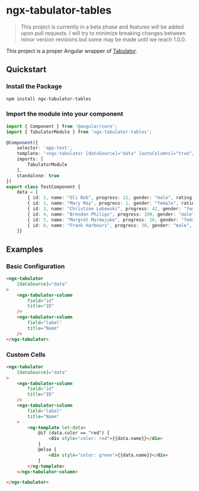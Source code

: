 # ngx-tabulator-tables

> This project is currently in a beta phase and features will be added upon pull requests.
I will try to minimize breaking changes between minor version revisions but some may be made until we reach 1.0.0.

This project is a proper Angular wrapper of [Tabulator](https://tabulator.info/).

## Quickstart
### Install the Package
```bash
npm install ngx-tabulator-tables
```

### Import the module into your component
```ts
import { Component } from '@angular/core';
import { TabulatorModule } from 'ngx-tabulator-tables';

@Component({
    selector: 'app-test',
    template: '<ngx-tabulator [dataSource]="data" [autoColumns]="true"/>',
    imports: [
        TabulatorModule
    ],
    standalone: true
})
export class TestComponent {
    data = [
        { id: 1, name: "Oli Bob", progress: 12, gender: "male", rating: 1, col: "red", dob: "19/02/1984", car: 1 },
        { id: 2, name: "Mary May", progress: 1, gender: "female", rating: 2, col: "blue", dob: "14/05/1982", car: true },
        { id: 3, name: "Christine Lobowski", progress: 42, gender: "female", rating: 0, col: "green", dob: "22/05/1982", car: "true" },
        { id: 4, name: "Brendon Philips", progress: 100, gender: "male", rating: 1, col: "orange", dob: "01/08/1980" },
        { id: 5, name: "Margret Marmajuke", progress: 16, gender: "female", rating: 5, col: "yellow", dob: "31/01/1999" },
        { id: 6, name: "Frank Harbours", progress: 38, gender: "male", rating: 4, col: "red", dob: "12/05/1966", car: 1 },
    ]}

```

## Examples

### Basic Configuration

```html
<ngx-tabulator
    [dataSource]="data"
>
    <ngx-tabulator-column
        field="id"
        title="ID"
    />
    <ngx-tabulator-column
        field="label"
        title="Name"
    />
</ngx-tabulator>
```


### Custom Cells

```html
<ngx-tabulator
    [dataSource]="data"
>
    <ngx-tabulator-column
        field="id"
        title="ID"
    />
    <ngx-tabulator-column
        field="label"
        title="Name"
    >
        <ng-template let-data>
            @if (data.color == "red") {
                <div style="color: red">{{data.name}}</div>
            }
            @else {
                <div style="color: green">{{data.name}}</div>
            }
        </ng-template>
    </ngx-tabulator-column>

</ngx-tabulator>
```


